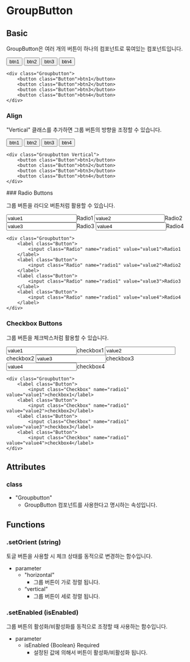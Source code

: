 

# GroupButton

## Basic

GroupButton은 여러 개의 버튼이 하나의 컴포넌트로 묶여있는 컴포넌트입니다.

<div class="eg">
<div class="egview">
	<div class="Groupbutton">
	    <button class="Button">btn1</button> 
	    <button class="Button">btn2</button> 
	    <button class="Button">btn3</button> 
	    <button class="Button">btn4</button> 
	</div>
</div>

```
<div class="Groupbutton">
    <button class="Button">btn1</button> 
    <button class="Button">btn2</button> 
    <button class="Button">btn3</button> 
    <button class="Button">btn4</button> 
</div>
```
</div>

### Align

"Vertical" 클래스를 추가하면 그룹 버튼의 방향을 조정할 수 있습니다.

<div class="eg">
<div class="egview">
	<div class="Groupbutton Vertical">
	    <button class="Button">btn1</button> 
	    <button class="Button">btn2</button> 
	    <button class="Button">btn3</button> 
	    <button class="Button">btn4</button> 
	</div>
</div>

```
<div class="Groupbutton Vertical">
    <button class="Button">btn1</button> 
    <button class="Button">btn2</button> 
    <button class="Button">btn3</button> 
    <button class="Button">btn4</button> 
</div>
```
</div>
### Radio Buttons

그룹 버튼을 라디오 버튼처럼 활용할 수 있습니다.

<div class="eg">
<div class="egview">
	<div class="Groupbutton">
	    <label class="Button">
	        <input class="Radio" name="radio1" value="value1">Radio1
	    </label>
	    <label class="Button">
	        <input class="Radio" name="radio1" value="value2">Radio2
	    </label>
	    <label class="Button">
	        <input class="Radio" name="radio1" value="value3">Radio3
	    </label>
	    <label class="Button">
	        <input class="Radio" name="radio1" value="value4">Radio4
	    </label>
	</div>
</div>


```
<div class="Groupbutton">
    <label class="Button">
        <input class="Radio" name="radio1" value="value1">Radio1
    </label>
    <label class="Button">
        <input class="Radio" name="radio1" value="value2">Radio2
    </label>
    <label class="Button">
        <input class="Radio" name="radio1" value="value3">Radio3
    </label>
    <label class="Button">
        <input class="Radio" name="radio1" value="value4">Radio4
    </label>
</div>
```
</div>

### Checkbox Buttons

그룹 버튼을 체크박스처럼 활용할 수 있습니다.

<div class="eg">
<div class="egview">
<div class="Groupbutton">
    <label class="Button">
        <input class="Checkbox" name="radio1" value="value1">checkbox1</label>
    <label class="Button">
        <input class="Checkbox" name="radio1" value="value2">checkbox2</label>
    <label class="Button">
        <input class="Checkbox" name="radio1" value="value3">checkbox3</label>
    <label class="Button">
        <input class="Checkbox" name="radio1" value="value4">checkbox4</label>
</div></div>


```
<div class="Groupbutton">
    <label class="Button">
        <input class="Checkbox" name="radio1" value="value1">checkbox1</label>
    <label class="Button">
        <input class="Checkbox" name="radio1" value="value2">checkbox2</label>
    <label class="Button">
        <input class="Checkbox" name="radio1" value="value3">checkbox3</label>
    <label class="Button">
        <input class="Checkbox" name="radio1" value="value4">checkbox4</label>
</div>
```
</div>

## Attributes
 
 
### class

- "Groupbutton"  
	- GroupButton 컴포넌트를 사용한다고 명시하는 속성입니다.
	


## Functions


### .setOrient (string)

토글 버튼을 사용할 시 체크 상태를 동적으로 변경하는 함수입니다.

- parameter
	- "horizontal"  
		- 그룹 버튼이 가로 정렬 됩니다.
	- “vertical”
		- 그룹 버튼이 세로 정렬 됩니다.

### .setEnabled (isEnabled)

그룹 버튼의 활성화/비활성화를 동적으로 조정할 때 사용하는 함수입니다.

- parameter
	- isEnabled {Boolean} Required  
		- 설정된 값에 의해서 버튼이 활성화/비활성화 됩니다.
	
